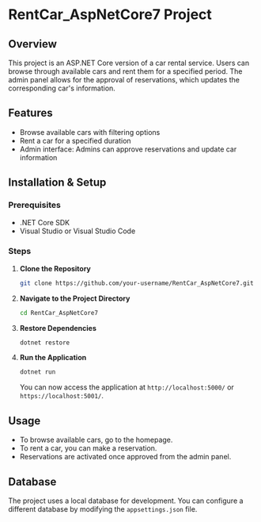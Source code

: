 # RentCar_AspNetCore7 Project

## Overview

This project is an ASP.NET Core version of a car rental service. Users can browse through available cars and rent them for a specified period. The admin panel allows for the approval of reservations, which updates the corresponding car's information.

## Features

- Browse available cars with filtering options
- Rent a car for a specified duration
- Admin interface: Admins can approve reservations and update car information

## Installation & Setup

### Prerequisites

- .NET Core SDK
- Visual Studio or Visual Studio Code

### Steps

1. **Clone the Repository**

    ```bash
    git clone https://github.com/your-username/RentCar_AspNetCore7.git
    ```

2. **Navigate to the Project Directory**

    ```bash
    cd RentCar_AspNetCore7
    ```

3. **Restore Dependencies**

    ```bash
    dotnet restore
    ```

4. **Run the Application**

    ```bash
    dotnet run
    ```

    You can now access the application at `http://localhost:5000/` or `https://localhost:5001/`.

## Usage

- To browse available cars, go to the homepage.
- To rent a car, you can make a reservation.
- Reservations are activated once approved from the admin panel.

## Database

The project uses a local database for development. You can configure a different database by modifying the `appsettings.json` file.


